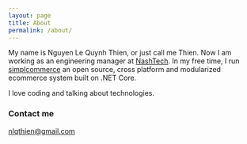 ```yaml
---
layout: page
title: About
permalink: /about/
---
```


My name is Nguyen Le Quynh Thien, or just call me Thien. Now I am working as an engineering manager at [NashTech](https://www.nashtechglobal.com). In my free time, I run [simplcommerce](http://www.simplcommerce.com) an open source, cross platform and modularized ecommerce system built on .NET Core.

I love coding and talking about technologies.


### Contact me

[nlqthien@gmail.com](mailto:nlqthien@gmail.com)